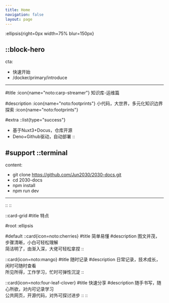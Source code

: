 ```yaml
---
title: Home
navigation: false
layout: page
---
```


:ellipsis{right=0px width=75% blur=150px}

::block-hero
---
cta:
  - 快速开始
  - /docker/primary/introduce
---

#title
:icon{name="noto:carp-streamer"} 知识库-运维篇

#description
:icon{name="noto:footprints"} 小代码，大世界，多元化知识边界探索 :icon{name="noto:footprints"}

#extra
  ::list{type="success"}
  - 基于Nuxt3+Docus，仓库开源
  - Deno+Github驱动，自动部署
  ::

#support
  ::terminal
  ---
  content:
  - git clone https://github.com/Jun2030/2030-docs.git
  - cd 2030-docs
  - npm install
  - npm run dev
  ---
  ::
::

::card-grid
#title
特点

#root
:ellipsis

#default
  ::card{icon=noto:cherries}
  #title
  简单易懂
  #description
  图文并茂，步骤清晰，小白可轻松理解 <br />
  简洁明了，由渐入深，大佬可轻松拿捏
  ::

  ::card{icon=noto:mango}
  #title
  随时记录
  #description
  日常记录，技术成长，闲时可随时查看 <br />
  所见所得，工作学习，忙时可弹性沉淀
  ::

  ::card{icon=noto:four-leaf-clover}
  #title
  快速分享
  #description
  随手书写，随心所欲，对内可记录学习 <br />
  公共网页，开源代码，对外可探讨进步
  ::
::
